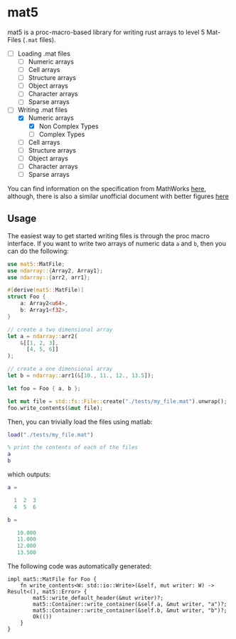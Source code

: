 # mat5

mat5 is a proc-macro-based library for writing rust arrays to level 5 Mat-Files (`.mat` files).

* [ ] Loading .mat files
  * [ ] Numeric arrays
  * [ ] Cell arrays
  * [ ] Structure arrays
  * [ ] Object arrays
  * [ ] Character arrays
  * [ ] Sparse arrays
* [ ] Writing .mat files
  * [x] Numeric arrays
    * [x] Non Complex Types
    * [ ] Complex Types
  * [ ] Cell arrays
  * [ ] Structure arrays
  * [ ] Object arrays
  * [ ] Character arrays
  * [ ] Sparse arrays

You can find information on the specification from MathWorks
[here](https://www.mathworks.com/help/pdf_doc/matlab/matfile_format.pdf), 
although, there is also a similar unofficial document with better figures 
[here](https://data.cresis.ku.edu/data/mat_reader/matfile_format.pdf)


## Usage

The easiest way to get started writing files is through the proc macro interface. 
If you want to write two arrays of numeric data `a` and `b`, then you can do the following:


```rust
use mat5::MatFile;
use ndarray::{Array2, Array1};
use ndarray::{arr2, arr1};

#[derive(mat5::MatFile)]
struct Foo {
    a: Array2<u64>,
    b: Array1<f32>,
}

// create a two dimensional array
let a = ndarray::arr2(
	&[[1, 2, 3],
	  [4, 5, 6]]
);

// create a one dimensional array
let b = ndarray::arr1(&[10., 11., 12., 13.5]);

let foo = Foo { a, b };

let mut file = std::fs::File::create("./tests/my_file.mat").unwrap();
foo.write_contents(&mut file);
```

Then, you can trivially load the files using matlab:

```matlab
load("./tests/my_file.mat")

% print the contents of each of the files
a
b
```

which outputs:

```matlab
a =

  1  2  3
  4  5  6

b =

   10.000
   11.000
   12.000
   13.500
```

The following code was automatically generated:

```rust,ignore
impl mat5::MatFile for Foo {
    fn write_contents<W: std::io::Write>(&self, mut writer: W) -> Result<(), mat5::Error> {
        mat5::write_default_header(&mut writer)?;
        mat5::Container::write_container(&self.a, &mut writer, "a")?;
        mat5::Container::write_container(&self.b, &mut writer, "b")?;
        Ok(())
    }
}
```
